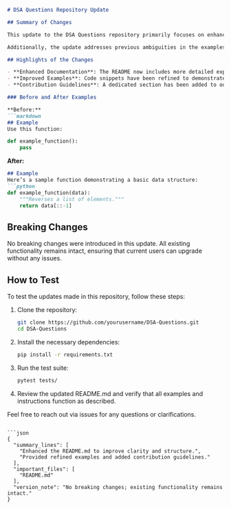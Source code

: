 ```markdown
# DSA Questions Repository Update

## Summary of Changes

This update to the DSA Questions repository primarily focuses on enhancing the README.md file to provide clearer guidance and better structure for users and contributors. The changes include improved instructions on how to navigate the repository, clearer examples of data structures and algorithms, and an updated section on how to contribute. This aims to streamline the onboarding process for new developers and improve collaborative efforts within the community.

Additionally, the update addresses previous ambiguities in the examples provided, ensuring that they are not only correct but also illustrative of best practices. This will help users understand the implementation of various data structures and algorithms more effectively, promoting better learning outcomes.

## Highlights of the Changes

- **Enhanced Documentation**: The README now includes more detailed explanations of the repository's purpose, structure, and usage.
- **Improved Examples**: Code snippets have been refined to demonstrate best practices and clearer functionality.
- **Contribution Guidelines**: A dedicated section has been added to outline steps for contributing to the project, making it easier for new contributors to get involved.

### Before and After Examples

**Before:**
```markdown
## Example
Use this function:
```
```python
def example_function():
    pass
```

**After:**
```markdown
## Example
Here’s a sample function demonstrating a basic data structure:
```python
def example_function(data):
    """Reverses a list of elements."""
    return data[::-1]
```

## Breaking Changes

No breaking changes were introduced in this update. All existing functionality remains intact, ensuring that current users can upgrade without any issues.

## How to Test

To test the updates made in this repository, follow these steps:

1. Clone the repository:
   ```bash
   git clone https://github.com/yourusername/DSA-Questions.git
   cd DSA-Questions
   ```
2. Install the necessary dependencies:
   ```bash
   pip install -r requirements.txt
   ```
3. Run the test suite:
   ```bash
   pytest tests/
   ```
4. Review the updated README.md and verify that all examples and instructions function as described.

Feel free to reach out via issues for any questions or clarifications.

```

```json
{
  "summary_lines": [
    "Enhanced the README.md to improve clarity and structure.",
    "Provided refined examples and added contribution guidelines."
  ],
  "important_files": [
    "README.md"
  ],
  "version_note": "No breaking changes; existing functionality remains intact."
}
```